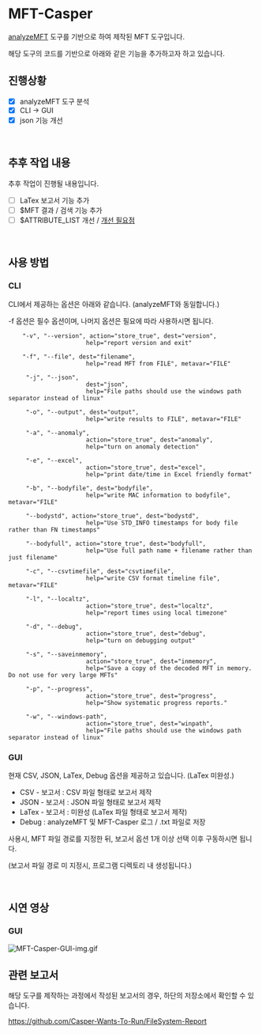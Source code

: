 # MFT-Casper


[analyzeMFT](https://github.com/dkovar/analyzeMFT) 도구를 기반으로 하여 제작된 MFT 도구입니다.

해당 도구의 코드를 기반으로 아래와 같은 기능을 추가하고자 하고 있습니다.

## 진행상황 
- [X] analyzeMFT 도구 분석
- [X] CLI -> GUI 
- [X] json 기능 개선

<br/>

## 추후 작업 내용 
추후 작업이 진행될 내용입니다. 

- [ ] LaTex 보고서 기능 추가
- [ ] $MFT 결과 / 검색 기능 추가
- [ ] $ATTRIBUTE_LIST 개선 / [개선 필요점](https://github.com/dkovar/analyzeMFT/issues/56)

<br/>

## 사용 방법

### CLI
CLI에서 제공하는 옵션은 아래와 같습니다. (analyzeMFT와 동일합니다.)

-f 옵션은 필수 옵션이며, 나머지 옵션은 필요에 따라 사용하시면 됩니다. 


        "-v", "--version", action="store_true", dest="version",
                          help="report version and exit"  

        "-f", "--file", dest="filename",
                          help="read MFT from FILE", metavar="FILE"  

         "-j", "--json",
                          dest="json",
                          help="File paths should use the windows path separator instead of linux"          

         "-o", "--output", dest="output",
                          help="write results to FILE", metavar="FILE"  

         "-a", "--anomaly",
                          action="store_true", dest="anomaly",
                          help="turn on anomaly detection"  

         "-e", "--excel",
                          action="store_true", dest="excel",
                          help="print date/time in Excel friendly format"  

         "-b", "--bodyfile", dest="bodyfile",
                          help="write MAC information to bodyfile", metavar="FILE"  

         "--bodystd", action="store_true", dest="bodystd",
                          help="Use STD_INFO timestamps for body file rather than FN timestamps"  

         "--bodyfull", action="store_true", dest="bodyfull",
                          help="Use full path name + filename rather than just filename"  

         "-c", "--csvtimefile", dest="csvtimefile",
                          help="write CSV format timeline file", metavar="FILE"  

         "-l", "--localtz",
                          action="store_true", dest="localtz",
                          help="report times using local timezone"  

         "-d", "--debug",
                          action="store_true", dest="debug",
                          help="turn on debugging output"  

         "-s", "--saveinmemory",
                          action="store_true", dest="inmemory",
                          help="Save a copy of the decoded MFT in memory. Do not use for very large MFTs"  

         "-p", "--progress",
                          action="store_true", dest="progress",
                          help="Show systematic progress reports."  

         "-w", "--windows-path",
                          action="store_true", dest="winpath",
                          help="File paths should use the windows path separator instead of linux"  


### GUI 
현재 CSV, JSON, LaTex, Debug 옵션을 제공하고 있습니다. (LaTex 미완성.)

- CSV - 보고서 : CSV 파일 형태로 보고서 제작 
- JSON - 보고서 : JSON 파일 형태로 보고서 제작 
- LaTex - 보고서 : 미완성 (LaTex 파일 형태로 보고서 제작)
- Debug : analyzeMFT 및 MFT-Casper 로그 / .txt 파일로 저장

사용시, MFT 파일 경로를 지정한 뒤, 보고서 옵션 1개 이상 선택 이후 구동하시면 됩니다.


(보고서 파일 경로 미 지정시, 프로그램 디렉토리 내 생성됩니다.)

<br/>

## 시연 영상 

### GUI
![MFT-Casper-GUI-img.gif](Doc%2FMFT-Casper-GUI-img.gif)


## 관련 보고서

해당 도구를 제작하는 과정에서 작성된 보고서의 경우, 하단의 저장소에서 확인할 수 있습니다. 

https://github.com/Casper-Wants-To-Run/FileSystem-Report

